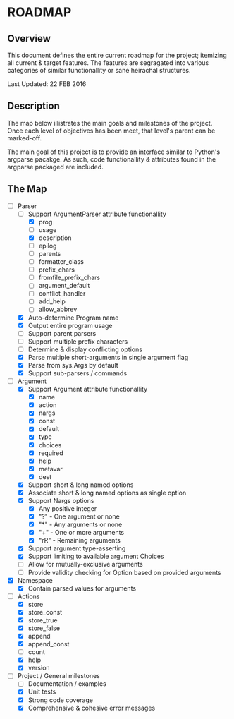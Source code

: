 # ROADMAP
## Overview
This document defines the entire current roadmap for the project; itemizing
all current & target features. The features are segragated into various
categories of similar functionallity or sane heirachal structures.

Last Updated: 22 FEB 2016

## Description
The map below illistrates the main goals and milestones of the project. Once 
each level of objectives has been meet, that level's parent can be marked-off.

The main goal of this project is to provide an interface similar to Python's
argparse pacakge. As such, code functionallity & attributes found in the
argparse packaged are included.

## The Map
- [ ] Parser
    - [ ] Support ArgumentParser attribute functionallity
        - [x] prog
        - [ ] usage
        - [x] description
        - [ ] epilog
        - [ ] parents
        - [ ] formatter_class
        - [ ] prefix_chars
        - [ ] fromfile_prefix_chars
        - [ ] argument_default
        - [ ] conflict_handler
        - [ ] add_help
        - [ ] allow_abbrev
    - [x] Auto-determine Program name
    - [x] Output entire program usage
    - [ ] Support parent parsers
    - [ ] Support multiple prefix characters
    - [ ] Determine & display conflicting options
    - [x] Parse multiple short-arguments in single argument flag
    - [x] Parse from sys.Args by default
    - [x] Support sub-parsers / commands
- [ ] Argument
    - [x] Support Argument attribute functionallity
        - [x] name
        - [x] action
        - [x] nargs
        - [x] const
        - [x] default
        - [x] type
        - [x] choices
        - [x] required
        - [x] help
        - [x] metavar
        - [x] dest
    - [x] Support short & long named options
    - [x] Associate short & long named options as single option
    - [x] Support Nargs options
        - [x] Any positive integer
        - [x] "?" - One argument or none
        - [x] "*" - Any arguments or none
        - [x] "+" - One or more arguments
        - [x] "rR" - Remaining arguments
    - [x] Support argument type-asserting
    - [x] Support limiting to available argument Choices
    - [ ] Allow for mutually-exclusive arguments
    - [ ] Provide validity checking for Option based on provided arguments
- [x] Namespace
    - [x] Contain parsed values for arguments
- [ ] Actions
    - [x] store
    - [x] store_const
    - [x] store_true
    - [x] store_false
    - [x] append
    - [x] append_const
    - [ ] count
    - [x] help
    - [x] version
- [ ] Project / General milestones
    - [ ] Documentation / examples
    - [x] Unit tests
    - [X] Strong code coverage
    - [X] Comprehensive & cohesive error messages
